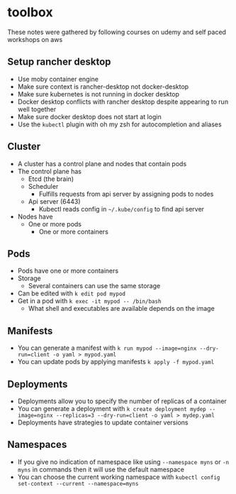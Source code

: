 # toolbox

These notes were gathered by following courses on udemy and self paced workshops on aws

## Setup rancher desktop

* Use moby container engine
* Make sure context is rancher-desktop not docker-desktop
* Make sure kubernetes is not running in docker desktop
* Docker desktop conflicts with rancher desktop despite appearing to run well together
* Make sure docker desktop does not start at login
* Use the `kubectl` plugin with oh my zsh for autocompletion and aliases

## Cluster

* A cluster has a control plane and nodes that contain pods
* The control plane has
  * Etcd (the brain)
  * Scheduler
    * Fulfills requests from api server by assigning pods to nodes
  * Api server (6443)
    * Kubectl reads config in `~/.kube/config` to find api server
* Nodes have
  * One or more pods
    * One or more containers

## Pods

* Pods have one or more containers
* Storage
  * Several containers can use the same storage
* Can be edited with `k edit pod mypod`
* Get in a pod with `k exec -it mypod -- /bin/bash`
  * What shell and executables are available depends on the image

## Manifests

* You can generate a manifest with `k run mypod --image=nginx --dry-run=client -o yaml > mypod.yaml`
* You can update pods by applying manifests `k apply -f mypod.yaml`

## Deployments

* Deployments allow you to specify the number of replicas of a container
* You can generate a deployment with `k create deployment mydep --image=nginx --replicas=3 --dry-run=client -o yaml > mydep.yaml`
* Deployments have strategies to update container versions

## Namespaces
* If you give no indication of namespace like using `--namespace myns` or `-n myns` in commands then it will use the default namespace
* You can choose the current working namespace with `kubectl config set-context --current --namespace=myns`
